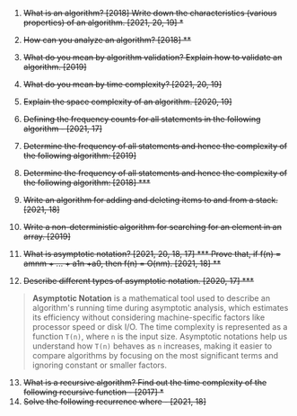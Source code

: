 1. ~~What is an algorithm? [2018] Write down the characteristics (various properties) of an algorithm. [2021, 20, 19] *~~
2. ~~How can you analyze an algorithm? [2018] **~~
3. ~~What do you mean by algorithm validation? Explain how to validate an algorithm. [2019]~~
4. ~~What do you mean by time complexity? [2021, 20, 19]~~
5. ~~Explain the space complexity of an algorithm. [2020, 19]~~
   
6. ~~Defining the frequency counts for all statements in the following algorithm - [2021, 17]~~
7. ~~Determine the frequency of all statements and hence the complexity of the following algorithm: [2019]~~
8. ~~Determine the frequency of all statements and hence the complexity of the following algorithm: [2018] ***~~
   
9. ~~Write an algorithm for adding and deleting items to and from a stack. [2021, 18]~~
10. ~~Write a non-deterministic algorithm for searching for an element in an array. [2019]~~

11. ~~What is asymptotic notation?  [2021, 20, 18, 17] *** Prove that, if f(n) = amnm + ... + a1n +a0, then f(n) = O(nm). [2021, 18] **~~    
12. ~~Describe different types of asymptotic notation. [2020, 17] ***~~        
> **Asymptotic Notation** is a mathematical tool used to describe an algorithm's running time during asymptotic analysis, which estimates its efficiency without considering machine-specific factors like processor speed or disk I/O. The time complexity is represented as a function `T(n)`, where `n` is the input size. Asymptotic notations help us understand how `T(n)` behaves as `n` increases, making it easier to compare algorithms by focusing on the most significant terms and ignoring constant or smaller factors.

13. ~~What is a recursive algorithm? Find out the time complexity of the following recursive function - [2017] *~~
14. ~~Solve the following recurrence where - [2021, 18]~~